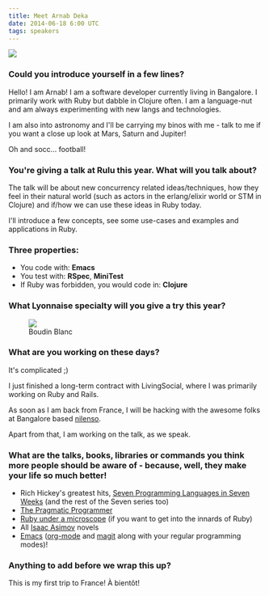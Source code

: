 ```yaml
---
title: Meet Arnab Deka
date: 2014-06-18 6:00 UTC
tags: speakers
---
```


<div class="text-center">
  <img src="/img/speakers/arnab.jpeg" class="rounded"/>
</div>

### Could you introduce yourself in a few lines?

Hello! I am Arnab! I am a software developer currently living in Bangalore. I primarily work with Ruby but dabble in Clojure often. I am a language-nut and am always experimenting with new langs and technologies.

I am also into astronomy and I'll be carrying my binos with me - talk to me if you want a close up look at Mars, Saturn and Jupiter!

Oh and socc... football!

### You're giving a talk at Rulu this year. What will you talk about?

The talk will be about new concurrency related ideas/techniques, how they feel in their natural world (such as actors in the erlang/elixir world or STM in Clojure) and if/how we can use these ideas in Ruby today.

I'll introduce a few concepts, see some use-cases and examples and applications in Ruby.

### Three properties:

* You code with: **Emacs**
* You test with: **RSpec**, **MiniTest**
* If Ruby was forbidden, you would code in: **Clojure**

### What Lyonnaise specialty will you give a try this year?

<figure>
<img src="/img/interview/boudin-blanc.jpg"/>
<figcaption>
Boudin Blanc
</figcaption>
</figure>

### What are you working on these days?

It's complicated ;)

I just finished a long-term contract with LivingSocial, where I was primarily working on Ruby and Rails.

As soon as I am back from France, I will be hacking with the awesome folks at Bangalore based [nilenso](http://www.nilenso.com).

Apart from that, I am working on the talk, as we speak.

### What are the talks, books, libraries or commands you think more people should be aware of - because, well, they make your life so much better!

* Rich Hickey's greatest hits, [Seven Programming Languages in Seven Weeks](http://pragprog.com/book/btlang/seven-languages-in-seven-weeks) (and the rest of the Seven series too)
* [The Pragmatic Programmer](http://www.amazon.com/The-Pragmatic-Programmer-Journeyman-Master/dp/020161622X)
* [Ruby under a microscope](http://patshaughnessy.net/ruby-under-a-microscope) (if you want to get into the innards of Ruby)
* All [Isaac Asimov](http://en.wikipedia.org/wiki/Isaac_Asimov) novels
* [Emacs](http://www.gnu.org/software/emacs/) ([org-mode](http://orgmode.org/) and [magit](http://www.emacswiki.org/emacs/Magit) along with your regular programming modes)!

### Anything to add before we wrap this up?

This is my first trip to France! À bientôt!
